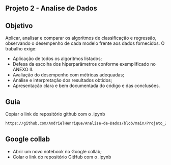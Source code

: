 ## Projeto 2 - Analise de Dados

## Objetivo
Aplicar, analisar e comparar os algoritmos de classificação e regressão, observando o desempenho de
cada modelo frente aos dados fornecidos. O trabalho exige:
- Aplicação de todos os algoritmos listados;
- Defesa da escolha dos hiperparâmetros conforme exemplificado no ANEXO II.
- Avaliação do desempenho com métricas adequadas;
- Análise e interpretação dos resultados obtidos;
- Apresentação clara e bem documentada do código e das conclusões.

## Guia

Copiar o link do repositório github com o .ipynb
```bash
https://github.com/AndrielHenrique/Analise-de-Dados/blob/main/Projeto_2/Machine_Learning_Base_02.ipynb
```

## Google collab
- Abrir um novo notebook no Google collab;
- Colar o link do repositório GitHub com o .ipynb




